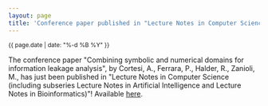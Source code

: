 ```yaml
---
layout: page
title: 'Conference paper published in "Lecture Notes in Computer Science (including subseries Lecture Notes in Artificial Intelligence and Lecture Notes in Bioinformatics)"!'
---
```


<small>{{ page.date | date: "%-d %B %Y" }}</small>

The conference paper "Combining symbolic and numerical domains for information leakage analysis", by Cortesi, A., Ferrara, P., Halder, R., Zanioli, M., has just been published in "Lecture Notes in Computer Science (including subseries Lecture Notes in Artificial Intelligence and Lecture Notes in Bioinformatics)"! Available [here](https://doi.org/10.1007/978-3-662-56499-8_6).
